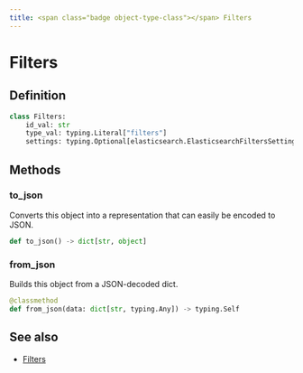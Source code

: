 ```yaml
---
title: <span class="badge object-type-class"></span> Filters
---
```

# <span class="badge object-type-class"></span> Filters

## Definition

```python
class Filters:
    id_val: str
    type_val: typing.Literal["filters"]
    settings: typing.Optional[elasticsearch.ElasticsearchFiltersSettings]
```
## Methods

### <span class="badge object-method"></span> to_json

Converts this object into a representation that can easily be encoded to JSON.

```python
def to_json() -> dict[str, object]
```

### <span class="badge object-method"></span> from_json

Builds this object from a JSON-decoded dict.

```python
@classmethod
def from_json(data: dict[str, typing.Any]) -> typing.Self
```

## See also

 * <span class="badge builder"></span> [Filters](./builder-Filters.md)
